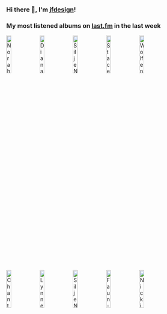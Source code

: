 ### Hi there 👋, I'm [jfdesign](https://blog.jfdesignnet.com)!

### My most listened albums on [last.fm](https://www.last.fm/user/jfdesignnet) in the last week

[<img src='https://lastfm.freetls.fastly.net/i/u/300x300/e3c79547d80c906d1e957b4dc5030679.jpg' width='16%' height='16%' alt='Norah Jones - Come Away With Me (Super Deluxe Edition)'>](https://www.last.fm/music/norah%2bjones/come%2baway%2bwith%2bme%2b%2528super%2bdeluxe%2bedition%2529)&nbsp;
[<img src='https://lastfm.freetls.fastly.net/i/u/300x300/39e21199df494aabb64109a668e9bba6.png' width='16%' height='16%' alt='Diana Krall - The Very Best Of Diana Krall'>](https://www.last.fm/music/diana%2bkrall/the%2bvery%2bbest%2bof%2bdiana%2bkrall)&nbsp;
[<img src='https://lastfm.freetls.fastly.net/i/u/300x300/6ee403597a4bc1b5a1d73f871c544caf.jpg' width='16%' height='16%' alt='Silje Nergaard - Silje Nergaard'>](https://www.last.fm/music/silje%2bnergaard/silje%2bnergaard)&nbsp;
[<img src='https://lastfm.freetls.fastly.net/i/u/300x300/01e9370e5271fb039110cf99d1553558.jpg' width='16%' height='16%' alt='Stacey Kent - Its A Wonderful World'>](https://www.last.fm/music/stacey%2bkent/it%2527s%2ba%2bwonderful%2bworld)&nbsp;
[<img src='https://lastfm.freetls.fastly.net/i/u/300x300/58218eacd706d2afca943635fcca5d6c.jpg' width='16%' height='16%' alt='Wolfenmond - Wintersturm'>](https://www.last.fm/music/wolfenmond/wintersturm)&nbsp;
<br>
[<img src='https://lastfm.freetls.fastly.net/i/u/300x300/f36a29187bbf495bbfa1c4e93a633aa0.jpg' width='16%' height='16%' alt='Chantal Chamberland - Dripping Indigo'>](https://www.last.fm/music/chantal%2bchamberland/dripping%2bindigo)&nbsp;
[<img src='https://lastfm.freetls.fastly.net/i/u/300x300/18badcd2f84688bf1f8ccbcf46094bf5.jpg' width='16%' height='16%' alt='Lynne Arriale Trio - Chimes of Freedom'>](https://www.last.fm/music/lynne%2barriale%2btrio/chimes%2bof%2bfreedom)&nbsp;
[<img src='https://lastfm.freetls.fastly.net/i/u/300x300/8e1ea80a49d31012e46f4033987a9050.jpg' width='16%' height='16%' alt='Silje Nergaard - Hamar Railway Station'>](https://www.last.fm/music/silje%2bnergaard/hamar%2brailway%2bstation)&nbsp;
[<img src='https://lastfm.freetls.fastly.net/i/u/300x300/7db55174d7156ca86b753081bccfd026.jpg' width='16%' height='16%' alt='Faun - Luna'>](https://www.last.fm/music/faun/luna)&nbsp;
[<img src='https://lastfm.freetls.fastly.net/i/u/300x300/51e523f8798045359c418b517bdfd69c.jpg' width='16%' height='16%' alt='Nicki Parrott - Black Coffee'>](https://www.last.fm/music/nicki%2bparrott/black%2bcoffee)&nbsp;
<br>
